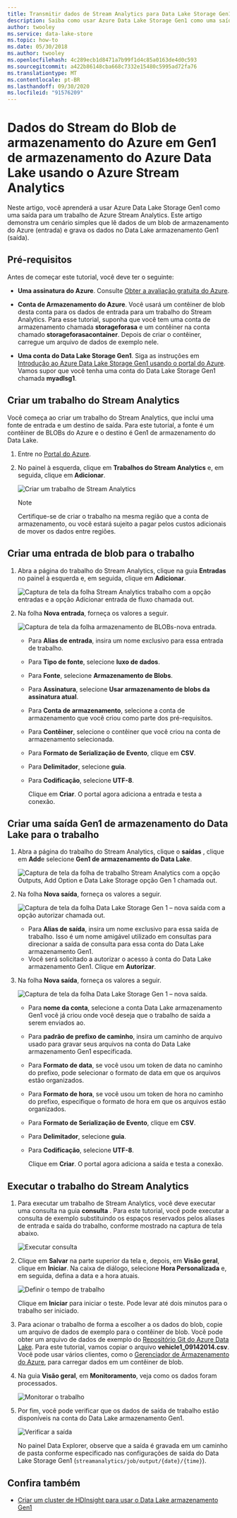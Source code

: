 ```yaml
---
title: Transmitir dados de Stream Analytics para Data Lake Storage Gen1-Azure
description: Saiba como usar Azure Data Lake Storage Gen1 como uma saída para um trabalho de Azure Stream Analytics, com um cenário simples que lê dados de um blob de armazenamento do Azure.
author: twooley
ms.service: data-lake-store
ms.topic: how-to
ms.date: 05/30/2018
ms.author: twooley
ms.openlocfilehash: 4c289ecb1d8471a7b99f1d4c85a0163de4d0c593
ms.sourcegitcommit: a422b86148cba668c7332e15480c5995ad72fa76
ms.translationtype: MT
ms.contentlocale: pt-BR
ms.lasthandoff: 09/30/2020
ms.locfileid: "91576209"
---
```

# <a name="stream-data-from-azure-storage-blob-into-azure-data-lake-storage-gen1-using-azure-stream-analytics"></a>Dados do Stream do Blob de armazenamento do Azure em Gen1 de armazenamento do Azure Data Lake usando o Azure Stream Analytics
Neste artigo, você aprenderá a usar Azure Data Lake Storage Gen1 como uma saída para um trabalho de Azure Stream Analytics. Este artigo demonstra um cenário simples que lê dados de um blob de armazenamento do Azure (entrada) e grava os dados no Data Lake armazenamento Gen1 (saída).

## <a name="prerequisites"></a>Pré-requisitos
Antes de começar este tutorial, você deve ter o seguinte:

* **Uma assinatura do Azure**. Consulte [Obter a avaliação gratuita do Azure](https://azure.microsoft.com/pricing/free-trial/).

* **Conta de Armazenamento do Azure**. Você usará um contêiner de blob desta conta para os dados de entrada para um trabalho do Stream Analytics. Para esse tutorial, suponha que você tem uma conta de armazenamento chamada **storageforasa** e um contêiner na conta chamado **storageforasacontainer**. Depois de criar o contêiner, carregue um arquivo de dados de exemplo nele. 
  
* **Uma conta do Data Lake Storage Gen1**. Siga as instruções em [Introdução ao Azure Data Lake Storage Gen1 usando o portal do Azure](data-lake-store-get-started-portal.md). Vamos supor que você tenha uma conta do Data Lake Storage Gen1 chamada **myadlsg1**. 

## <a name="create-a-stream-analytics-job"></a>Criar um trabalho do Stream Analytics
Você começa ao criar um trabalho do Stream Analytics, que inclui uma fonte de entrada e um destino de saída. Para este tutorial, a fonte é um contêiner de BLOBs do Azure e o destino é Gen1 de armazenamento do Data Lake.

1. Entre no [Portal do Azure](https://portal.azure.com).

2. No painel à esquerda, clique em **Trabalhos do Stream Analytics** e, em seguida, clique em **Adicionar**.

    ![Criar um trabalho de Stream Analytics](./media/data-lake-store-stream-analytics/create.job.png "Criar um trabalho de Stream Analytics")

    > [!NOTE]
    > Certifique-se de criar o trabalho na mesma região que a conta de armazenamento, ou você estará sujeito a pagar pelos custos adicionais de mover os dados entre regiões.
    >

## <a name="create-a-blob-input-for-the-job"></a>Criar uma entrada de blob para o trabalho

1. Abra a página do trabalho do Stream Analytics, clique na guia **Entradas** no painel à esquerda e, em seguida, clique em **Adicionar**.

    ![Captura de tela da folha Stream Analytics trabalho com a opção entradas e a opção Adicionar entrada de fluxo chamada out.](./media/data-lake-store-stream-analytics/create.input.1.png "Adicionar uma entrada ao seu trabalho")

2. Na folha **Nova entrada**, forneça os valores a seguir.

    ![Captura de tela da folha armazenamento de BLOBs-nova entrada.](./media/data-lake-store-stream-analytics/create.input.2.png "Adicionar uma entrada ao seu trabalho")

   * Para **Alias de entrada**, insira um nome exclusivo para essa entrada de trabalho.
   * Para **Tipo de fonte**, selecione **luxo de dados**.
   * Para **Fonte**, selecione **Armazenamento de Blobs**.
   * Para **Assinatura**, selecione **Usar armazenamento de blobs da assinatura atual**.
   * Para **Conta de armazenamento**, selecione a conta de armazenamento que você criou como parte dos pré-requisitos. 
   * Para **Contêiner**, selecione o contêiner que você criou na conta de armazenamento selecionada.
   * Para **Formato de Serialização de Evento**, clique em **CSV**.
   * Para **Delimitador**, selecione **guia**.
   * Para **Codificação**, selecione **UTF-8**.

     Clique em **Criar**. O portal agora adiciona a entrada e testa a conexão.


## <a name="create-a-data-lake-storage-gen1-output-for-the-job"></a>Criar uma saída Gen1 de armazenamento do Data Lake para o trabalho

1. Abra a página do trabalho do Stream Analytics, clique o **saídas** , clique em **Add**e selecione **Gen1 de armazenamento do Data Lake**.

    ![Captura de tela da folha de trabalho Stream Analytics com a opção Outputs, Add Option e Data Lake Storage opção Gen 1 chamada out.](./media/data-lake-store-stream-analytics/create.output.1.png "Adicionar uma saída ao seu trabalho")

2. Na folha **Nova saída**, forneça os valores a seguir.

    ![Captura de tela da folha Data Lake Storage Gen 1 – nova saída com a opção autorizar chamada out.](./media/data-lake-store-stream-analytics/create.output.2.png "Adicionar uma saída ao seu trabalho")

    * Para **Alias de saída**, insira um nome exclusivo para essa saída de trabalho. Isso é um nome amigável utilizado em consultas para direcionar a saída de consulta para essa conta do Data Lake armazenamento Gen1.
    * Você será solicitado a autorizar o acesso à conta do Data Lake armazenamento Gen1. Clique em **Autorizar**.

3. Na folha **Nova saída**, forneça os valores a seguir.

    ![Captura de tela da folha Data Lake Storage Gen 1 – nova saída.](./media/data-lake-store-stream-analytics/create.output.3.png "Adicionar uma saída ao seu trabalho")

   * Para **nome da conta**, selecione a conta Data Lake armazenamento Gen1 você já criou onde você deseja que o trabalho de saída a serem enviados ao.
   * Para **padrão de prefixo de caminho**, insira um caminho de arquivo usado para gravar seus arquivos na conta do Data Lake armazenamento Gen1 especificada.
   * Para **Formato de data**, se você usou um token de data no caminho do prefixo, pode selecionar o formato de data em que os arquivos estão organizados.
   * Para **Formato de hora**, se você usou um token de hora no caminho do prefixo, especifique o formato de hora em que os arquivos estão organizados.
   * Para **Formato de Serialização de Evento**, clique em **CSV**.
   * Para **Delimitador**, selecione **guia**.
   * Para **Codificação**, selecione **UTF-8**.
    
     Clique em **Criar**. O portal agora adiciona a saída e testa a conexão.
    
## <a name="run-the-stream-analytics-job"></a>Executar o trabalho do Stream Analytics

1. Para executar um trabalho de Stream Analytics, você deve executar uma consulta na guia **consulta** . Para este tutorial, você pode executar a consulta de exemplo substituindo os espaços reservados pelos aliases de entrada e saída do trabalho, conforme mostrado na captura de tela abaixo.

    ![Executar consulta](./media/data-lake-store-stream-analytics/run.query.png "Executar consulta")

2. Clique em **Salvar** na parte superior da tela e, depois, em **Visão geral**, clique em **Iniciar**. Na caixa de diálogo, selecione **Hora Personalizada** e, em seguida, defina a data e a hora atuais.

    ![Definir o tempo de trabalho](./media/data-lake-store-stream-analytics/run.query.2.png "Definir o tempo de trabalho")

    Clique em **Iniciar** para iniciar o teste. Pode levar até dois minutos para o trabalho ser iniciado.

3. Para acionar o trabalho de forma a escolher a os dados do blob, copie um arquivo de dados de exemplo para o contêiner de blob. Você pode obter um arquivo de dados de exemplo do [Repositório Git do Azure Data Lake](https://github.com/Azure/usql/tree/master/Examples/Samples/Data/AmbulanceData/Drivers.txt). Para este tutorial, vamos copiar o arquivo **vehicle1_09142014.csv**. Você pode usar vários clientes, como o [Gerenciador de Armazenamento do Azure](https://storageexplorer.com/), para carregar dados em um contêiner de blob.

4. Na guia **Visão geral**, em **Monitoramento**, veja como os dados foram processados.

    ![Monitorar o trabalho](./media/data-lake-store-stream-analytics/run.query.3.png "Monitorar o trabalho")

5. Por fim, você pode verificar que os dados de saída de trabalho estão disponíveis na conta do Data Lake armazenamento Gen1. 

    ![Verificar a saída](./media/data-lake-store-stream-analytics/run.query.4.png "Verificar a saída")

    No painel Data Explorer, observe que a saída é gravada em um caminho de pasta conforme especificado nas configurações de saída do Data Lake Storage Gen1 (`streamanalytics/job/output/{date}/{time}`).  

## <a name="see-also"></a>Confira também
* [Criar um cluster de HDInsight para usar o Data Lake armazenamento Gen1](data-lake-store-hdinsight-hadoop-use-portal.md)
